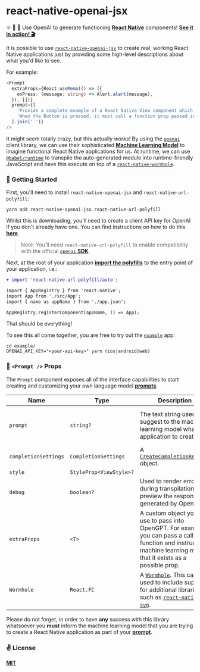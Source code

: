 # react-native-openai-jsx
⚛️ 🧪 🤖 Use OpenAI to generate functioning [__React Native__](https://reactnative.dev) components! [__See it in action! 🎬__](https://twitter.com/cawfree/status/1603234088776867840)

It is possible to use [`react-native-openai-jsx`](https://github.com/cawfree/react-native-openai-jsx) to create real, working React Native applications just by providing some high-level descriptions about what you'd like to see.

For example:

```typescript
<Prompt
  extraProps={React.useMemo(() => ({
    onPress: (message: string) => Alert.alert(message),
  }), [])}
  prompt={[
    'Provide a complete example of a React Native View component which contains a big Button in the center with the text "Press Me".',
    'When the Button is pressed, it must call a function prop passed into the component called onPress with the parameter \"Hello from OpenAI!\".',
  ].join(' ')}
/>
```

It might seem totally crazy, but this actually _works_! By using the [`openai`](https://github.com/openai/openai-node) client library, we can use their sophisticated [__Machine Learning Model__](https://openai.com/blog/chatgpt/) to imagine functional React Native applications for us. At runtime, we can use [`@babel/runtime`](https://github.com/babel/babel/tree/master/packages/babel-runtime) to transpile the auto-generated module into runtime-friendly JavaScript and have this execute on top of a [`react-native-wormhole`](https://github.com/cawfree/react-native-wormhole).

### 🚀 Getting Started

First, you'll need to install `react-native-openai-jsx` and `react-native-url-polyfill`:

```shell
yarn add react-native-openai-jsx react-native-url-polyfill
```

Whilst this is downloading, you'll need to create a client API key for OpenAI if you don't already have one. You can find instructions on how to do this [__here__](https://beta.openai.com/account/api-keys).

> Note: You'll need `react-native-url-polyfill` to enable compatibility with the official [`openai` __SDK__](https://github.com/openai/openai-node).


Next, at the root of your application [__import the polyfills__]() to the entry point of your application, i.e.:

```diff
+ import 'react-native-url-polyfill/auto';

import { AppRegistry } from 'react-native';
import App from './src/App';
import { name as appName } from './app.json';

AppRegistry.registerComponent(appName, () => App);
```

That should be everything!

To see this all come together, you are free to try out the [`example`](./example) app:

```
cd example/
OPENAI_API_KEY="<your-api-key>" yarn (ios|android|web)
```

### 🦄 `<Prompt />` Props

The `Prompt` component exposes all of the interface capabilities to start creating and customizing your own language model [__prompts__](https://en.wikipedia.org/wiki/Prompt_engineering).

| Name                 | Type                    | Description                                                                                                                                                                                                        | Default Value                                                    |
|----------------------|-------------------------|--------------------------------------------------------------------------------------------------------------------------------------------------------------------------------------------------------------------|------------------------------------------------------------------|
| `prompt`             | `string?`               | The text string used to suggest to the machine learning model what application to create.                                                                                                                          | A condition designed to evaluate into an empty `React.Fragment`. |
| `completionSettings` | `CompletionSettings`    | A [`CreateCompletionRequest`](https://github.com/openai/openai-node/blob/108b63c7bbcbdf3a817d47702bef57b1a0d717da/dist/api.d.ts#L362) object.                                                                      | __Required__                                                     |
| `style`              | `StyleProp<ViewStyle>?` |                                                                                                                                                                                                                    | `undefined`                                                      |
| `debug`              | `boolean?`              | Used to render errors during transpilation and preview the responses generated by OpenGPT.                                                                                                                         | `false`                                                          |
| `extraProps`         | `<T>`                   | A custom object you can use to pass into OpenGPT. For example, you can pass a callback function and instruct the machine learning model that it exists as a possible prop.                                         | `{}`                                                             |
| `Wormhole`           | `React.FC`              | A [`Wormhole`](https://github.com/cawfree/react-native-wormhole). This can be used to include support for additional libraries such as [`react-native-svg`](https://github.com/software-mansion/react-native-svg). | `DefaultWormhole`                                                |

Please do not forget, in order to have __any__ success with this library whatsoever you __must__ inform the machine learning model that you are trying to create a React Native application as part of your [__prompt__](https://en.wikipedia.org/wiki/Prompt_engineering).

### ✌️ License
[__MIT__](./LICENSE)
